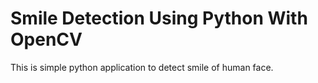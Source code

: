 # Smile Detection Using Python With OpenCV
This is simple python application to detect smile of human face.